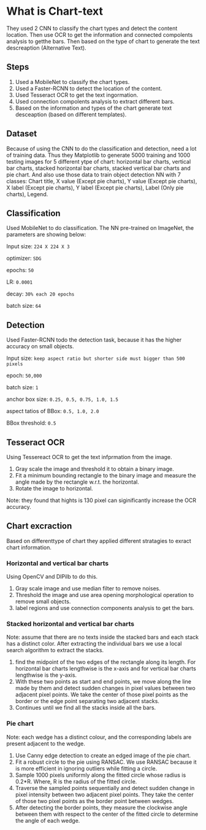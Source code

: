 # What is Chart-text

They used 2 CNN to classify the chart types and detect the content location. Then use OCR to get the information and connected compolents analysis to getthe bars. Then based on the type of chart to generate the text descreaption (Alternative Text).

## Steps

1. Used a MobileNet to classify the chart types.
2. Used a Faster-RCNN to detect the location of the content.
3. Used Tesseract OCR to get the text ingormation.
4. Used connection compolents analysis to extract different bars.
5. Based on the information and types of the chart generate text desceaption (based on different templates).

## Dataset

Because of using the CNN to do the classification and detection, need a lot of training data. Thus they Matplotlib to generate 5000 training and 1000 testing images for 5 different ytpe of chart: horizontal bar charts, vertical bar charts, stacked horizontal bar charts, stacked vertical bar charts and pie chart. And also use those data to train object detection NN with 7 classes: Chart title, X value (Except pie charts), Y value (Except pie charts), X label (Except pie charts), Y label (Except pie charts), Label (Only pie charts), Legend. 


## Classification

Used MobileNet to do classification. The NN pre-trained on ImageNet, the parameters are showing below:

Input size: ```224 X 224 X 3```

optimizer: ```SDG```

epochs: ```50```

LR: ```0.0001```

decay: ```30% each 20 epochs```

batch size: ```64```

## Detection

Used Faster-RCNN todo the detection task, because it has the higher accuracy on small objects.

Input size: ```keep aspect ratio but shorter side must bigger than 500 pixels```

epoch: ```50,000```

batch size: ```1```

anchor box size: ```0.25, 0.5, 0.75, 1.0, 1.5```

aspect tatios of BBox: ```0.5, 1.0, 2.0```

BBox threshold: ```0.5```

## Tesseract OCR

Using Tessereact OCR to get the text infprmation from the image.

1. Gray scale the image and threshold it to obtain a binary image. 
2. Fit a minimum bounding rectangle to the binary image and measure the angle made by the rectangle w.r.t. the horizontal. 
3. Rotate the image to horizontal.

Note: they found that hights is 130 pixel can siginificantly increase the OCR accuracy.

## Chart excraction

Based on differenttype of chart they applied different stratagies to exract chart information.

### Horizontal and vertical bar charts

Using OpenCV and DIPilb to do this.

1. Gray scale image and use median filter to remove noises.
2. Threshold the image and use area opening morphological operation to remove small objects.
3. label regions and use connection components analysis to get the bars.

### Stacked horizontal and vertical bar charts

Note: assume that there are no texts inside the stacked bars and each stack has a distinct color. After extracting the individual bars we use a local search algorithm to extract the stacks.

1. find the midpoint of the two edges of the rectangle along its length. For horizontal bar charts lengthwise is the x-axis and for vertical bar charts lengthwise is the y-axis.
2. With these two points as start and end points, we move along the line made by them and detect sudden changes in pixel values between two adjacent pixel points. We take the center of those pixel points as the border or the edge point separating two adjacent stacks.
3. Continues until we find all the stacks inside all the bars.

### Pie chart

Note: each wedge has a distinct colour, and the corresponding labels are present adjacent to the wedge. 

1. Use Canny edge detection to create an edged image of the pie chart.
2. Fit a robust circle to the pie using RANSAC. We use RANSAC because it is more efficient in ignoring outliers while fitting a circle.
3. Sample 1000 pixels uniformly along the fitted circle whose radius is 0.2*R. Where, R is the radius of the fitted circle.
4. Traverse the sampled points sequentially and detect sudden change in pixel intensity between two adjacent pixel points. They take the center of those two pixel points as the border point between wedges.
5. After detecting the border points, they measure the clockwise angle between them with respect to the center of the fitted circle to determine the angle of each wedge.




